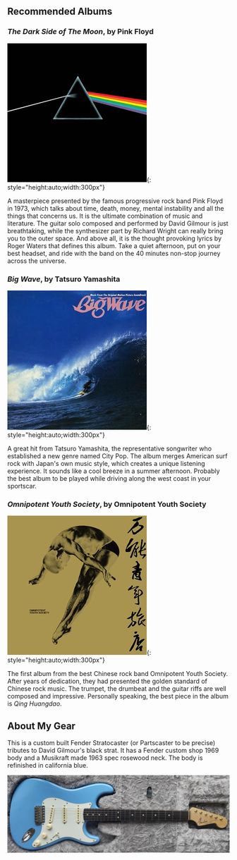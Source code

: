 ## Recommended Albums

### _The Dark Side of The Moon_, by Pink Floyd

![](./img/The_Dark_Side_of_the_Moon.jpg){: style="height:auto;width:300px"}

A masterpiece presented by the famous progressive rock band Pink Floyd in 1973, which talks about
time, death, money, mental instability and all the things that concerns us. It is the
ultimate combination of music and literature. The guitar solo composed and performed by David Gilmour
is just breathtaking, while the synthesizer part by Richard Wright can really bring you to the outer space. 
And above all, it is the thought provoking lyrics by Roger Waters that defines this album. 
Take a quiet afternoon, put on your best headset, and ride with the band on the 40 minutes non-stop
journey across the universe.

### _Big Wave_, by Tatsuro Yamashita

![](./img/BigWaveTS.jpg){: style="height:auto;width:300px"}

A great hit from Tatsuro Yamashita, the representative songwriter who established a new genre
named City Pop. The album merges American surf rock with Japan's own music style, which 
creates a unique listening experience. It sounds like a cool breeze in a summer afternoon.
Probably the best album to be played while driving along the west coast in your sportscar.

### _Omnipotent Youth Society_, by Omnipotent Youth Society

![](./img/S4614409.jpg){: style="height:auto;width:300px"}

The first album from the best Chinese rock band Omnipotent Youth Society. After years of dedication,
they had presented the golden standard of Chinese rock music. The trumpet, the drumbeat and the guitar
riffs are well composed and impressive. Personally speaking, the best piece in the album is _Qing Huangdao_.

## About My Gear

This is a custom built Fender Stratocaster (or Partscaster to be precise) tributes to David Gilmour's black strat.
It has a Fender custom shop 1969 body and a Musikraft made 1963 spec rosewood neck. The body is refinished in
california blue.

![](./img/strat1.jpg)

